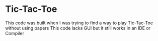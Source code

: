 # Tic-Tac-Toe
This code was built when I was trying to find a way to play Tic-Tac-Toe without using papers
This code lacks GUI but it still works in an IDE or Compiler
